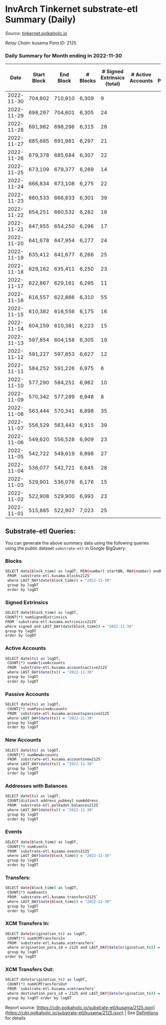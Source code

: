 # InvArch Tinkernet substrate-etl Summary (Daily)

_Source_: [tinkernet.polkaholic.io](https://tinkernet.polkaholic.io)

*Relay Chain*: kusama
*Para ID*: 2125



### Daily Summary for Month ending in 2022-11-30


| Date | Start Block | End Block | # Blocks | # Signed Extrinsics (total) | # Active Accounts | # Passive | # New | # Addresses with Balances | # Events | # Transfers | # XCM Transfers In | # XCM Transfers Out | Issues | 
| ---- | ----------- | --------- | -------- | --------------------------- | ----------------- | --------- | ----- | ------------------------- | -------- | ----------- | ------------------ | ------------------- | ------ |
| 2022-11-30 | 704,602 | 710,910 | 6,309 | 9 |  |  |  | 1,793 | 12,946 | 250  | 3  |   |  |
| 2022-11-29 | 698,297 | 704,601 | 6,305 | 24 |  |  |  | 1,793 | 13,280 | 481  | 3  | 7  |  |
| 2022-11-28 | 691,982 | 698,296 | 6,315 | 28 |  |  |  | 1,792 | 13,443 | 602  | 3  | 7  |  |
| 2022-11-27 | 685,685 | 691,981 | 6,297 | 21 |  |  |  | 1,789 | 13,172 | 420  |   | 4  |  |
| 2022-11-26 | 679,378 | 685,684 | 6,307 | 22 |  |  |  | 1,789 | 13,349 | 576  |   | 4  |  |
| 2022-11-25 | 673,109 | 679,377 | 6,269 | 14 |  |  |  | 1,789 | 13,040 | 391  | 2  | 3  |  |
| 2022-11-24 | 666,834 | 673,108 | 6,275 | 22 |  |  |  | 1,789 | 13,329 | 617  | 1  | 3  |  |
| 2022-11-23 | 660,533 | 666,833 | 6,301 | 39 |  |  |  | 1,789 | 13,781 | 889  | 7  | 3  |  |
| 2022-11-22 | 654,251 | 660,532 | 6,282 | 16 |  |  |  |  | 13,077 | 375  | 6  | 4  |  |
| 2022-11-21 | 647,955 | 654,250 | 6,296 | 17 |  |  |  |  | 13,096 | 369  | 2  | 5  |  |
| 2022-11-20 | 641,678 | 647,954 | 6,277 | 24 |  |  |  | 1,788 | 13,280 | 531  | 6  | 7  |  |
| 2022-11-19 | 635,412 | 641,677 | 6,266 | 25 |  |  |  |  | 13,162 | 440  | 2  | 6  |  |
| 2022-11-18 | 629,162 | 635,411 | 6,250 | 23 |  |  |  |  | 13,217 | 540  | 1  | 6  |  |
| 2022-11-17 | 622,867 | 629,161 | 6,295 | 11 |  |  |  |  | 13,005 | 320  | 3  | 2  |  |
| 2022-11-16 | 616,557 | 622,866 | 6,310 | 55 |  |  |  | 1,787 | 14,077 | 1,021  | 10  | 16  |  |
| 2022-11-15 | 610,382 | 616,556 | 6,175 | 16 |  |  |  | 1,785 | 12,871 | 389  | 3  | 3  |  |
| 2022-11-14 | 604,159 | 610,381 | 6,223 | 15 |  |  |  |  | 13,035 | 473  | 1  | 1  |  |
| 2022-11-13 | 597,854 | 604,158 | 6,305 | 19 |  |  |  |  | 13,124 | 378  |   | 2  |  |
| 2022-11-12 | 591,227 | 597,853 | 6,627 | 12 |  |  |  |  | 13,640 | 295  |   | 1  |  |
| 2022-11-11 | 584,252 | 591,226 | 6,975 | 6 |  |  |  |  | 14,157 | 158  |   |   |  |
| 2022-11-10 | 577,290 | 584,251 | 6,962 | 10 |  |  |  |  | 14,311 | 310  |   |   |  |
| 2022-11-09 | 570,342 | 577,289 | 6,948 | 8 |  |  |  |  | 14,183 | 223  |   | 1  |  |
| 2022-11-08 | 563,444 | 570,341 | 6,898 | 35 |  |  |  | 1,784 | 14,892 | 840  |   | 11  |  |
| 2022-11-07 | 556,529 | 563,443 | 6,915 | 39 |  |  |  |  | 14,962 | 836  | 2  | 14  |  |
| 2022-11-06 | 549,620 | 556,528 | 6,909 | 23 |  |  |  | 1,784 | 14,456 | 469  |   | 4  |  |
| 2022-11-05 | 542,722 | 549,619 | 6,898 | 27 |  |  |  | 1,784 | 14,681 | 686  |   | 4  |  |
| 2022-11-04 | 536,077 | 542,721 | 6,645 | 28 |  |  |  |  | 14,177 | 670  | 4  | 10  |  |
| 2022-11-03 | 529,901 | 536,076 | 6,176 | 15 |  |  |  | 1,784 | 12,923 | 450  | 4  | 3  |  |
| 2022-11-02 | 522,908 | 529,900 | 6,993 | 23 |  |  |  |  | 14,798 | 630  | 6  | 6  |  |
| 2022-11-01 | 515,885 | 522,907 | 7,023 | 25 |  |  |  | 1,783 | 14,838 | 605  | 2  | 2  |  |

## Substrate-etl Queries:
You can generate the above summary data using the following queries using the public dataset `substrate-etl` in Google BigQuery:

### Blocks
```bash
SELECT date(block_time) as logDT, MIN(number) startBN, MAX(number) endBN, COUNT(*) numBlocks 
 FROM `substrate-etl.kusama.blocks2125`  
 where LAST_DAY(date(block_time)) = "2022-11-30" 
 group by logDT 
 order by logDT
```

### Signed Extrinsics
```bash
SELECT date(block_time) as logDT, 
COUNT(*) numSignedExtrinsics 
FROM `substrate-etl.kusama.extrinsics2125`  
where signed and LAST_DAY(date(block_time)) = "2022-11-30" 
group by logDT 
order by logDT
```

### Active Accounts
```bash
SELECT date(ts) as logDT, 
 COUNT(*) numActiveAccounts 
 FROM `substrate-etl.kusama.accountsactive2125` 
 where LAST_DAY(date(ts)) = "2022-11-30" 
 group by logDT 
 order by logDT
```

### Passive Accounts
```bash
SELECT date(ts) as logDT, 
 COUNT(*) numPassiveAccounts 
 FROM `substrate-etl.kusama.accountspassive2125` 
 where LAST_DAY(date(ts)) = "2022-11-30" 
 group by logDT 
 order by logDT
```

### New Accounts
```bash
SELECT date(ts) as logDT, 
 COUNT(*) numNewAccounts 
 FROM `substrate-etl.kusama.accountsnew2125` 
 where LAST_DAY(date(ts)) = "2022-11-30" 
 group by logDT
 order by logDT
```

### Addresses with Balances
```bash
SELECT date(ts) as logDT,
 COUNT(distinct address_pubkey) numAddress 
 FROM `substrate-etl.polkadot.balances2125` 
 where LAST_DAY(date(ts)) = "2022-11-30" 
 group by logDT 
 order by logDT
```

### Events
```bash
SELECT date(block_time) as logDT, 
 COUNT(*) numEvents 
 FROM `substrate-etl.kusama.events2125` 
 where LAST_DAY(date(block_time)) = "2022-11-30" 
 group by logDT 
 order by logDT
```

### Transfers:
```bash
SELECT date(block_time) as logDT, 
 COUNT(*) numEvents 
 FROM `substrate-etl.kusama.transfers2125` 
 where LAST_DAY(date(block_time)) = "2022-11-30" 
 group by logDT 
 order by logDT
```

### XCM Transfers In:
```bash
SELECT date(origination_ts) as logDT, 
 COUNT(*) numXCMTransfersIn 
 FROM `substrate-etl.kusama.xcmtransfers` 
 where origination_para_id = 2125 and LAST_DAY(date(origination_ts)) = "2022-11-30" 
 group by logDT 
order by logDT
```

### XCM Transfers Out:
```bash
SELECT date(origination_ts) as logDT, 
 COUNT(*) numXCMTransfersOut 
 FROM `substrate-etl.kusama.xcmtransfers` 
 where destination_para_id = 2125 and LAST_DAY(date(origination_ts)) = "2022-11-30" 
 group by logDT order by logDT
```


Report source: [https://cdn.polkaholic.io/substrate-etl/kusama/2125.json](https://cdn.polkaholic.io/substrate-etl/kusama/2125.json) | See [Definitions](/DEFINITIONS.md) for details

